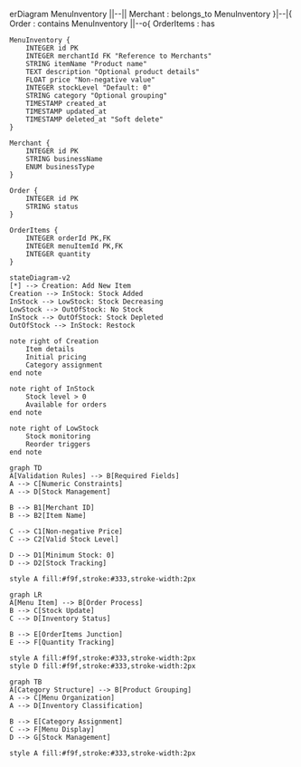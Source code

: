 erDiagram
    MenuInventory ||--|| Merchant : belongs_to
    MenuInventory }|--|{ Order : contains
    MenuInventory ||--o{ OrderItems : has

    MenuInventory {
        INTEGER id PK
        INTEGER merchantId FK "Reference to Merchants"
        STRING itemName "Product name"
        TEXT description "Optional product details"
        FLOAT price "Non-negative value"
        INTEGER stockLevel "Default: 0"
        STRING category "Optional grouping"
        TIMESTAMP created_at
        TIMESTAMP updated_at
        TIMESTAMP deleted_at "Soft delete"
    }

    Merchant {
        INTEGER id PK
        STRING businessName
        ENUM businessType
    }

    Order {
        INTEGER id PK
        STRING status
    }

    OrderItems {
        INTEGER orderId PK,FK
        INTEGER menuItemId PK,FK
        INTEGER quantity
    }

    stateDiagram-v2
    [*] --> Creation: Add New Item
    Creation --> InStock: Stock Added
    InStock --> LowStock: Stock Decreasing
    LowStock --> OutOfStock: No Stock
    InStock --> OutOfStock: Stock Depleted
    OutOfStock --> InStock: Restock
    
    note right of Creation
        Item details
        Initial pricing
        Category assignment
    end note
    
    note right of InStock
        Stock level > 0
        Available for orders
    end note
    
    note right of LowStock
        Stock monitoring
        Reorder triggers
    end note

    graph TD
    A[Validation Rules] --> B[Required Fields]
    A --> C[Numeric Constraints]
    A --> D[Stock Management]
    
    B --> B1[Merchant ID]
    B --> B2[Item Name]
    
    C --> C1[Non-negative Price]
    C --> C2[Valid Stock Level]
    
    D --> D1[Minimum Stock: 0]
    D --> D2[Stock Tracking]

    style A fill:#f9f,stroke:#333,stroke-width:2px

    graph LR
    A[Menu Item] --> B[Order Process]
    B --> C[Stock Update]
    C --> D[Inventory Status]
    
    B --> E[OrderItems Junction]
    E --> F[Quantity Tracking]
    
    style A fill:#f9f,stroke:#333,stroke-width:2px
    style D fill:#f9f,stroke:#333,stroke-width:2px

    graph TB
    A[Category Structure] --> B[Product Grouping]
    A --> C[Menu Organization]
    A --> D[Inventory Classification]
    
    B --> E[Category Assignment]
    C --> F[Menu Display]
    D --> G[Stock Management]
    
    style A fill:#f9f,stroke:#333,stroke-width:2px
    